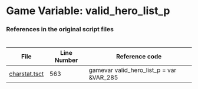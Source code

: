 # Game Variable: valid_hero_list_p
### References in the original script files

#

| File | Line Number | Reference code |
| --- | --- | --- |
| [charstat.tsct](../../../out/charstat.tsct#L563) | 563 | gamevar valid_hero_list_p = var &VAR_285 |

